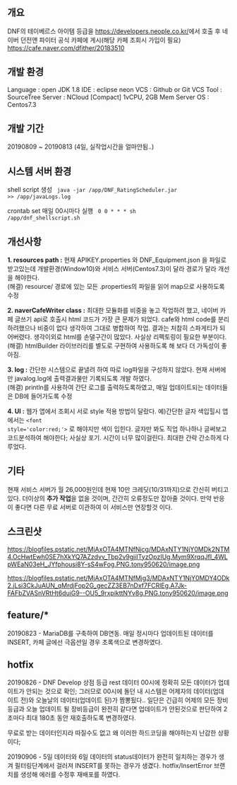 ## 개요
DNF의 테이베르스 아이템 등급을 <https://developers.neople.co.kr/>에서 호출 후 
네이버 던전앤 파이터 공식 카페에 게시(해당 카페 조회시 가입이 필요) <https://cafe.naver.com/dfither/20183510>

## 개발 환경
Language : open JDK 1.8
IDE : eclipse neon
VCS : Github or Git
VCS Tool : SourceTree
Server : NCloud [Compact] 1vCPU, 2GB Mem
Server OS : Centos7.3

## 개발 기간
20190809 ~ 20190813 (4일, 실작업시간을 얼마안됨..)

## 시스템 서버 환경

shell script 생성
<code>
  java -jar /app/DNF_RatingScheduler.jar >> /app/javaLogs.log
</code>

crontab set 매일 00시마다 실행
<code>
  0 0 * * * sh /app/dnf_shellscript.sh
</code>

## 개선사항
**1. resources path :** 현재 APIKEY.properties 와 DNF_Equipment.json 을 파일로 받고있는데 개발환경(Window10)와 서비스 서버(Centos7.3)이 달라 경로가 달라 개선을 해야한다. 
<br>
(해결) resource/ 경로에 있는 모든 .properties의 파일을 읽어 map으로 사용하도록 수정

**2. naverCafeWriter class :** 최대한 모듈화를 비중을 놓고 작업하려 했고, 네이버 카페 글쓰기 api로 호출시 html 코드가 가장 큰 문제가 되었다. cafe와 html code를 분리하려했으나 비중이 없다 생각하여 그대로 병합하여 작업. 결과는 처참히 스파게티가 되어버렸다.
생각이외로 html를 손댈구간이 많았다. 사실상 리펙토링이 필요한 부분이다.
<br>
(해결) htmlBuilder 라이브러리를 별도로 구현하여 사용하도록 해 보다 더 가독성이 좋아짐.

**3. log :** 간단한 시스템으로 끝낼려 하여 따로 log파일을 구성하지 않았다. 현재 서버에만 javalog.log에 출력결과물만 기록되도록 개발 하였다.
<br>
(해결) println를 사용하여 간단 로그를 출력하도록하였고, 매일 업데이트되는 데이터들은 DB에 들어가도록 수정

**4. UI :** 웹가 앱에서 조회시 서로 style 적용 방법이 달랐다. 예)간단한 글자 색입힐시 앱에서는 <code>\<font style='color:red;'></code> 로 해야지만 색이 입힌다. 글자만 봐도 직업 하나하나 글써보고 코드분석하여 해야한다; 사실상 포기. 시간이 너무 많이걸린다. 최대한 간략 간소하게 다루었다.
  

## 기타
현재 서비스 서버가 월 26,000원인데 현재 10만 크레딧(10/31까지)으로 간신히 버티고있다.
더이상의 **추가 작업**을 없을 것이며, 간간히 오류정도만 잡아줄 것이다.
만약 반응이 좋다면 다른 무료 서버로 이관하여 이 서비스만 연장할것 이다.

## 스크린샷
https://blogfiles.pstatic.net/MjAxOTA4MTNfNjcg/MDAxNTY1NjY0MDk2NTM4.OcHwtEwh0SE7hXkYQ7AZzdvv_Tbp2v9gjiITyzOpzIUg.Mym9XrqqJfI_4WLpWEaN03eH_JYfphousi8Y-sS4wFog.PNG.tony950620/image.png

https://blogfiles.pstatic.net/MjAxOTA4MTNfMjg3/MDAxNTY1NjY0MDY4ODk2.jLsi3CkJuAUN_qMrdjFop2G_gecZZ3EB7nDxf7FCRlEg.A7Jk-FAFbZVASnVRtHt6duiG9--OU5_9rxpikttNYv8g.PNG.tony950620/image.png


## feature/*
20190823 - MariaDB를 구축하여 DB연동. 매일 정시마다 업데이트된 데이터를 INSERT, 카페 글에선 극옵션일 경우 초록색으로 변경하였다.



## hotfix
20190826 - DNF Develop 상점 등급 rest 데이터 00시에 정확히 모든 데이터가 업데이트가 안되는 것으로 확인;
그러므로 00시에 돌던 내 시스템은 어제자의 데이터(업데이트 전)와 오늘날의 데이터(업데이트 된)가 짬뽕됬다..
일단은 긴급히 어제의 모든 장비등급과 오늘 업데이트 될 장비등급이 완전히 같다면 업데이트가 안된것으로 판단하여
2초마다 최대 180초 동안 재호출하도록 변경하였다.

무료로 받는 데이터인지라 따질수도 없고 왜 이러한 하드코딩을 해야하는지 난감한 상황이다;

20190906 - 5일 데이터와 6일 데이터의 status데이터가 완전히 일치하는 경우가 생겨 필터링단계에서 걸러져 INSERT를 못하는 경우가 생겼다.
hotfix/InsertError 브랜치를 생성해 에러를 수정후 재배포를 하였다.

